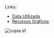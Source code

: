 
Links:
- [Data Utilizada](https://www.speedrun.com/hades?h=Any_Heat-Unseeded-v1.37-Unmodded&x=zd3xmmvd-kn0jq60l.810jogwl-7896gj58.5lezxr5l-9l7xez7n.814ppek1)
- [Recursos Gráficos](https://www.gameuidatabase.com/gameData.php?id=534)

![copia ef](https://github.com/ppazb/Organizacion-De-Datos-FIUBA/assets/72047847/ea185b4c-4add-4b1b-8288-ece5fe1c9e04)
